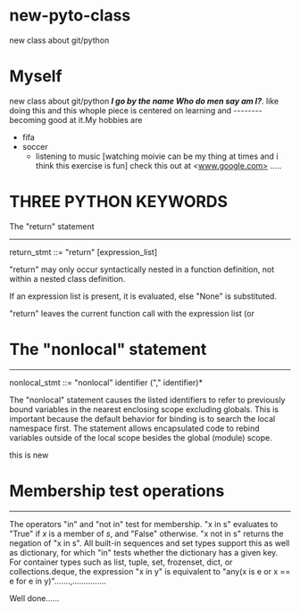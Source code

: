 # new-pyto-class
new class about git/python

# Myself 
new class about git/python
***I go by the name Who do men say am I?***.
like doing this and this whople piece is centered on learning and -------- becoming good at it.My hobbies are 
* fifa
* soccer 
   * listening to music 
[watching moivie can be my thing at times and i think this exercise is fun]
check this out at <www.google.com> .....
# THREE PYTHON KEYWORDS 
The "return" statement
**********************

   return_stmt ::= "return" [expression_list]

"return" may only occur syntactically nested in a function definition,
not within a nested class definition.

If an expression list is present, it is evaluated, else "None" is
substituted.

"return" leaves the current function call with the expression list (or
# The "nonlocal" statement
************************

   nonlocal_stmt ::= "nonlocal" identifier ("," identifier)*

The "nonlocal" statement causes the listed identifiers to refer to
previously bound variables in the nearest enclosing scope excluding
globals. This is important because the default behavior for binding is
to search the local namespace first.  The statement allows
encapsulated code to rebind variables outside of the local scope
besides the global (module) scope.

this is new 

# Membership test operations
**************************

The operators "in" and "not in" test for membership.  "x in s"
evaluates to "True" if *x* is a member of *s*, and "False" otherwise.
"x not in s" returns the negation of "x in s".  All built-in sequences
and set types support this as well as dictionary, for which "in" tests
whether the dictionary has a given key. For container types such as
list, tuple, set, frozenset, dict, or collections.deque, the
expression "x in y" is equivalent to "any(x is e or x == e for e in
y)".......,...............


Well done......
